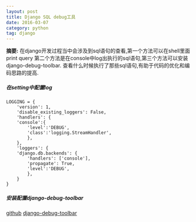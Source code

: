 ```yaml
---
layout: post
title: Django SQL debug工具
date: 2016-03-07
category: python
tag: django
---
```


**摘要:**
在django开发过程当中会涉及到sql语句的查看,第一个方法可以在shell里面print query
第二个方法是在console中log出执行的sql语句,第三个方法可以安装django-debug-toolbar.
查看什么时候执行了那些sql语句,有助于代码的优化和编码思路的提高.

##### 在setting中配置log

```
LOGGING = {
    'version': 1,
    'disable_existing_loggers': False,
    'handlers': {
    'console':{
        'level':'DEBUG',
        'class':'logging.StreamHandler',
        },
    },
    'loggers': {
    'django.db.backends': {
        'handlers': ['console'],
        'propagate': True,
        'level':'DEBUG',
        },
    }
}
```


##### 安装配置django-debug-toolbar

[github](https://github.com/jazzband/django-debug-toolbar)
[django-debug-toolbar](https://django-debug-toolbar.readthedocs.io/en/stable/index.html)
